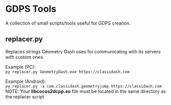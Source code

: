 # GDPS Tools
A collection of small scripts/tools useful for GDPS creation.

## replacer.py
Replaces strings Geometry Dash uses for communicating with its servers with custom ones.

Example (PC):\
`py replacer.py GeometryDash.exe https://classidash.com`

Example (Android):\
`py replacer.py -a com.classidash.geometryjump https://classidash.com`\
NOTE: Your **libcocos2dcpp.so** file must be located in the same directory as the replacer script